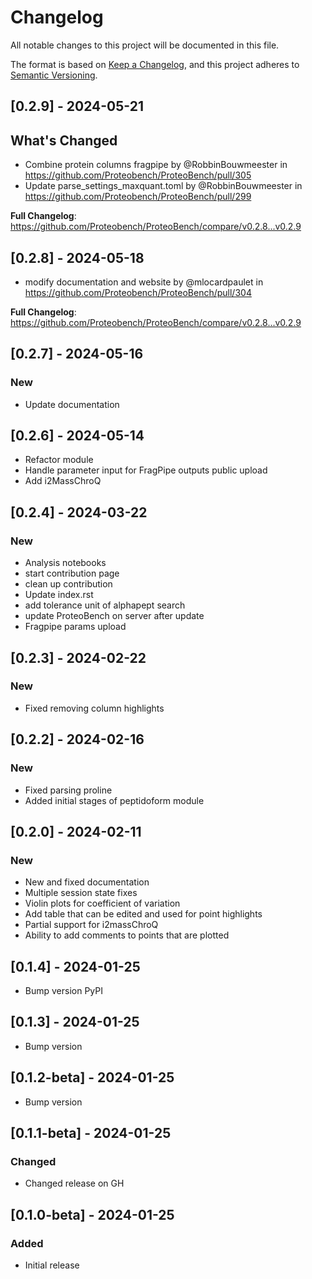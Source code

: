 # Changelog

All notable changes to this project will be documented in this file.

The format is based on [Keep a Changelog](https://keepachangelog.com/en/1.0.0/),
and this project adheres to [Semantic Versioning](https://semver.org/spec/v2.0.0.html).

## [0.2.9] - 2024-05-21

## What's Changed

- Combine protein columns fragpipe by @RobbinBouwmeester in https://github.com/Proteobench/ProteoBench/pull/305
- Update parse_settings_maxquant.toml by @RobbinBouwmeester in https://github.com/Proteobench/ProteoBench/pull/299


**Full Changelog**: https://github.com/Proteobench/ProteoBench/compare/v0.2.8...v0.2.9

## [0.2.8] - 2024-05-18


- modify documentation and website by @mlocardpaulet in https://github.com/Proteobench/ProteoBench/pull/304


**Full Changelog**: https://github.com/Proteobench/ProteoBench/compare/v0.2.8...v0.2.9


## [0.2.7] - 2024-05-16

### New
- Update documentation

## [0.2.6] - 2024-05-14

- Refactor module 
- Handle parameter input for FragPipe outputs public upload
- Add i2MassChroQ

## [0.2.4] - 2024-03-22

### New
- Analysis notebooks
- start contribution page
- clean up contribution
- Update index.rst
- add tolerance unit of alphapept search
- update ProteoBench on server after update
- Fragpipe params upload

## [0.2.3] - 2024-02-22

### New
- Fixed removing column highlights

## [0.2.2] - 2024-02-16

### New
- Fixed parsing proline
- Added initial stages of peptidoform module

## [0.2.0] - 2024-02-11

### New
- New and fixed documentation
- Multiple session state fixes
- Violin plots for coefficient of variation
- Add table that can be edited and used for point highlights
- Partial support for i2massChroQ
- Ability to add comments to points that are plotted 

## [0.1.4] - 2024-01-25

- Bump version PyPI

## [0.1.3] - 2024-01-25

- Bump version

## [0.1.2-beta] - 2024-01-25

- Bump version

## [0.1.1-beta] - 2024-01-25

### Changed

- Changed release on GH

## [0.1.0-beta] - 2024-01-25

### Added

- Initial release
